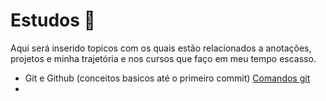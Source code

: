 # Estudos :book:

Aqui será inserido topicos com os quais estão relacionados a anotações, projetos e minha trajetória e nos cursos que faço em meu tempo escasso.

- Git e Github (conceitos basicos até o primeiro commit) [Comandos git](https://github.com/AnndSouza/Estudos/blob/main/Comandos_git)
- 

